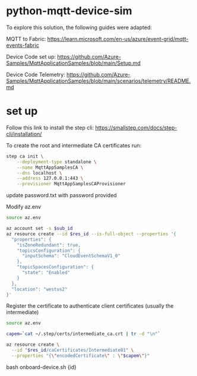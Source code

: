 # python-mqtt-device-sim

To explore this solution, the following guides were adapted: 

MQTT to Fabric: https://learn.microsoft.com/en-us/azure/event-grid/mqtt-events-fabric 

Device Code set up: https://github.com/Azure-Samples/MqttApplicationSamples/blob/main/Setup.md 

Device Code Telemetry: https://github.com/Azure-Samples/MqttApplicationSamples/blob/main/scenarios/telemetry/README.md 

# set up

Follow this link to install the step cli: https://smallstep.com/docs/step-cli/installation/

To create the root and intermediate CA certificates run:
```bash
step ca init \
    --deployment-type standalone \
    --name MqttAppSamplesCA \
    --dns localhost \
    --address 127.0.0.1:443 \
    --provisioner MqttAppSamplesCAProvisioner
```

update password.txt with password provided

Modify az.env

```bash
source az.env

az account set -s $sub_id
az resource create --id $res_id --is-full-object --properties '{
  "properties": {
    "isZoneRedundant": true,
    "topicsConfiguration": {
      "inputSchema": "CloudEventSchemaV1_0"
    },
    "topicSpacesConfiguration": {
      "state": "Enabled"
    }
  },
  "location": "westus2"
}'
```

Register the certificate to authenticate client certificates (usually the intermediate)

```bash
source az.env

capem=`cat ~/.step/certs/intermediate_ca.crt | tr -d "\n"`

az resource create \
  --id "$res_id/caCertificates/Intermediate01" \
  --properties "{\"encodedCertificate\" : \"$capem\"}"
```

bash onboard-device.sh {id}